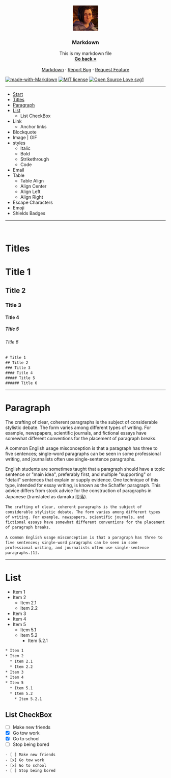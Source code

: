 <br />
<p align="center">
  <a href="https://github.com/Dark-LYNN/Dark-LYNN/Markdown">
    <img src="Image.png" alt="Logo" width="80" height="80">
  </a>

  <h3 align="center">Markdown</h3>

  <p align="center">
    This is my markdown file
    <br />
    <a href="https://github.com/Dark-LYNN/Dark-LYNN"><strong>Go back »</strong></a>
    <br />
    <br />
    <a href="https://github.com/Dark-LYNN/Dark-LYNN/tree/main/Markdown">Markdown</a>
    ·
    <a href="https://github.com/othneildrew/Best-README-Template/issues">Report Bug</a>
    ·
    <a href="https://github.com/othneildrew/Best-README-Template/issues">Request Feature</a>
  </p>
</p>

[![made-with-Markdown](https://img.shields.io/badge/Made%20with-Markdown-1f425f.svg)](https://github.com/Dark-LYNN/Dark-LYNN/)
[![MIT license](https://img.shields.io/badge/License-MIT-informational.svg)](https://github.com/Dark-LYNN/Dark-LYNN/)
[![Open Source Love svg1](https://badges.frapsoft.com/os/v1/open-source.svg?v=103)](https://github.com/Dark-LYNN/Dark-LYNN/)

----------------------------------

* [Start](#Markdown)
* [Titles](#Titles)
* [Paragraph](#Paragraph)
* [List](#List)
  * List CheckBox
* Link
  * Anchor links
* Blockquote
* Image | GIF
* styles
  * Italic
  * Bold
  * Strikethrough
  * Code
* Email
* Table
  * Table Align
  * Align Center
  * Align Left
  * Align Right
* Escape Characters
* Emoji
* Shields Badges

----------------------------------
 
 </br>
 
# Titles

# Title 1 
## Title 2
### Title 3
#### Title 4
##### Title 5
###### Title 6

    # Title 1
    ## Title 2
    ### Title 3    
    #### Title 4
    ##### Title 5
    ###### Title 6    
    
----------------------------------

# Paragraph
The crafting of clear, coherent paragraphs is the subject of considerable stylistic debate. The form varies among different types of writing. For example, newspapers, scientific journals, and fictional essays have somewhat different conventions for the placement of paragraph breaks.

A common English usage misconception is that a paragraph has three to five sentences; single-word paragraphs can be seen in some professional writing, and journalists often use single-sentence paragraphs.

English students are sometimes taught that a paragraph should have a topic sentence or "main idea", preferably first, and multiple "supporting" or "detail" sentences that explain or supply evidence. One technique of this type, intended for essay writing, is known as the Schaffer paragraph. This advice differs from stock advice for the construction of paragraphs in Japanese (translated as danraku 段落).

    The crafting of clear, coherent paragraphs is the subject of considerable stylistic debate. The form varies among different types of writing. For example, newspapers, scientific journals, and fictional essays have somewhat different conventions for the placement of paragraph breaks. 
    
    A common English usage misconception is that a paragraph has three to five sentences; single-word paragraphs can be seen in some professional writing, and journalists often use single-sentence paragraphs.[1].

----------------------------------

# List

* Item 1
* Item 2
  * Item 2.1
  * Item 2.2 
* Item 3
* Item 4
* Item 5
  * Item 5.1
  * Item 5.2
    * Item 5.2.1

```txt
* Item 1
* Item 2
  * Item 2.1
  * Item 2.2 
* Item 3
* Item 4
* Item 5
  * Item 5.1
  * Item 5.2
    * Item 5.2.1
```

## List CheckBox
- [ ] Make new friends
- [x] Go tow work
- [x] Go to school
- [ ] Stop being bored

```txt
- [ ] Make new friends
- [x] Go tow work
- [x] Go to school
- [ ] Stop being bored
```
